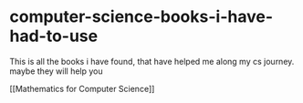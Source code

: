 # computer-science-books-i-have-had-to-use
This is all the books i have found, that have helped me along my cs journey. maybe they will help you


[[Mathematics for Computer Science]]

